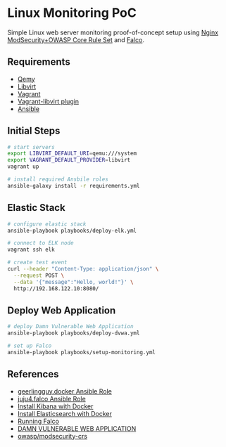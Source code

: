 # Linux Monitoring PoC

Simple Linux web server monitoring proof-of-concept setup using [Nginx ModSecurity+OWASP Core Rule Set](https://owasp.org/www-project-modsecurity-core-rule-set/) and [Falco]().

## Requirements

- [Qemy](https://www.qemu.org/)
- [Libvirt](https://libvirt.org/)
- [Vagrant](https://www.vagrantup.com/)
- [Vagrant-libvirt plugin](https://vagrant-libvirt.github.io/vagrant-libvirt/configuration.html)
- [Ansible](https://docs.ansible.com/)

## Initial Steps

```bash
# start servers
export LIBVIRT_DEFAULT_URI=qemu:///system
export VAGRANT_DEFAULT_PROVIDER=libvirt
vagrant up

# install required Ansbile roles
ansible-galaxy install -r requirements.yml
```

## Elastic Stack

```bash
# configure elastic stack
ansible-playbook playbooks/deploy-elk.yml

# connect to ELK node
vagrant ssh elk

# create test event
curl --header "Content-Type: application/json" \
  --request POST \
  --data '{"message":"Hello, world!"}' \
  http://192.168.122.10:8080/
```

## Deploy Web Application

```bash
# deploy Damn Vulnerable Web Application
ansible-playbook playbooks/deploy-dvwa.yml

# set up Falco
ansible-playbook playbooks/setup-monitoring.yml
```

## References

- [geerlingguy.docker Ansible Role](https://galaxy.ansible.com/geerlingguy/docker)
- [juju4.falco Ansible Role](https://galaxy.ansible.com/juju4/falco)
- [Install Kibana with Docker](https://www.elastic.co/guide/en/kibana/current/docker.html)
- [Install Elasticsearch with Docker](https://www.elastic.co/guide/en/elasticsearch/reference/8.7/docker.html)
- [Running Falco](https://falco.org/docs/getting-started/running/)
- [DAMN VULNERABLE WEB APPLICATION](https://github.com/digininja/DVWA)
- [owasp/modsecurity-crs](https://hub.docker.com/r/owasp/modsecurity-crs/)
